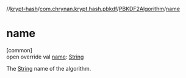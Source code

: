 //[krypt-hash](../../../index.md)/[com.chrynan.krypt.hash.pbkdf](../index.md)/[PBKDF2Algorithm](index.md)/[name](name.md)

# name

[common]\
open override val [name](name.md): [String](https://kotlinlang.org/api/latest/jvm/stdlib/kotlin/-string/index.html)

The [String](https://kotlinlang.org/api/latest/jvm/stdlib/kotlin/-string/index.html) name of the algorithm.
